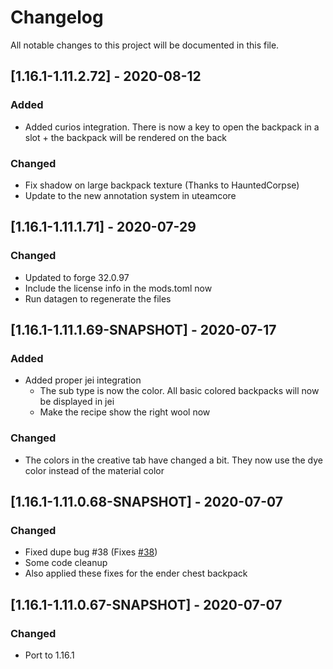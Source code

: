 # Changelog
All notable changes to this project will be documented in this file.

## [1.16.1-1.11.2.72] - 2020-08-12
### Added
 - Added curios integration. There is now a key to open the backpack in a slot + the backpack will be rendered on the back

### Changed
 - Fix shadow on large backpack texture (Thanks to HauntedCorpse)
 - Update to the new annotation system in uteamcore

## [1.16.1-1.11.1.71] - 2020-07-29
### Changed
 - Updated to forge 32.0.97
 - Include the license info in the mods.toml now
 - Run datagen to regenerate the files

## [1.16.1-1.11.1.69-SNAPSHOT] - 2020-07-17
### Added
 - Added proper jei integration
 	- The sub type is now the color. All basic colored backpacks will now be displayed in jei
 	- Make the recipe show the right wool now

### Changed
 - The colors in the creative tab have changed a bit. They now use the dye color instead of the material color

## [1.16.1-1.11.0.68-SNAPSHOT] - 2020-07-07
### Changed
 - Fixed dupe bug #38 (Fixes [#38](https://github.com/MC-U-Team/Useful-Backpacks/issues/38))
 - Some code cleanup
 - Also applied these fixes for the ender chest backpack

## [1.16.1-1.11.0.67-SNAPSHOT] - 2020-07-07
### Changed
 - Port to 1.16.1